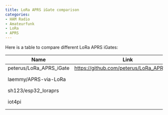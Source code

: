 ```yaml
---
title: LoRa APRS iGate comparison
categories:
- HAM Radio
- Amateurfunk
- LoRa
- APRS
---
```



Here is a table to compare different LoRa APRS iGates:

| Name | Link | Platform | Features | OpenSource |
|---|---|---|---|---|
| peterus/LoRa_APRS_iGate | https://github.com/peterus/LoRa_APRS_iGate | ESP32 | ?? | Yes |
| laemmy/APRS-via-LoRa | [](https://github.com/laemmy/APRS-via-LoRa) | Raspberry Pi | ?? | Yes |
| sh123/esp32_loraprs | [](https://github.com/sh123/esp32_loraprs) | ESP32 | ?? | Yes |
| iot4pi | [](http://www.iot4pi.com/de/raspberry-pi-projekte-software/lora-aprs-gateway/) | Raspberry Pi | ?? | No |
